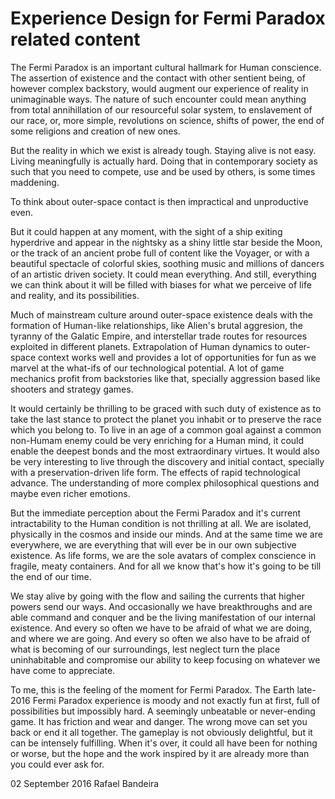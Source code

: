 Experience Design for Fermi Paradox related content
===================================================

The Fermi Paradox is an important cultural hallmark for Human conscience.
The assertion of existence and the contact with other sentient being, of however complex backstory, would augment our experience of reality in unimaginable ways.
The nature of such encounter could mean anything from total annihillation of our resourceful solar system, to enslavement of our race, or, more simple, revolutions on science, shifts of power, the end of some religions and creation of new ones.

But the reality in which we exist is already tough.
Staying alive is not easy. Living meaningfully is actually hard.
Doing that in contemporary society as such that you need to compete, use and be used by others, is some times maddening.

To think about outer-space contact is then impractical and unproductive even.

But it could happen at any moment, with the sight of a ship exiting hyperdrive and appear in the nightsky as a shiny little star beside the Moon, or the track of an ancient probe full of content like the Voyager, or with a beautiful spectacle of colorful skies, soothing music and millions of dancers of an artistic driven society.
It could mean everything. And still, everything we can think about it will be filled with biases for what we perceive of life and reality, and its possibilities.

Much of mainstream culture around outer-space existence deals with the formation of Human-like relationships, like Alien's brutal aggresion, the tyranny of the Galatic Empire, and interstellar trade routes for resources exploited in different planets.
Extrapolation of Human dynamics to outer-space context works well and provides a lot of opportunities for fun as we marvel at the what-ifs of our technological potential.
A lot of game mechanics profit from backstories like that, specially aggression based like shooters and strategy games.

It would certainly be thrilling to be graced with such duty of existence as to take the last stance to protect the planet you inhabit or to preserve the race which you belong to. To live in an age of a common goal against a common non-Humam enemy could be very enriching for a Human mind, it could enable the deepest bonds and the most extraordinary virtues.
It would also be very interesting to live through the discovery and initial contact, specially with a preservation-driven life form. The effects of rapid technological advance. The understanding of more complex philosophical questions and maybe even richer emotions.

But the immediate perception about the Fermi Paradox and it's current intractability to the Human condition is not thrilling at all.
We are isolated, physically in the cosmos and inside our minds. And at the same time we are everywhere, we are everything that will ever be in our own subjective existence.
As life forms, we are the sole avatars of complex conscience in fragile, meaty containers.
And for all we know that's how it's going to be till the end of our time.

We stay alive by going with the flow and sailing the currents that higher powers send our ways. And occasionally we have breakthroughs and are able command and conquer and be the living manifestation of our internal existence.
And every so often we have to be afraid of what we are doing, and where we are going.
And every so often we also have to be afraid of what is becoming of our surroundings, lest neglect turn the place uninhabitable and compromise our ability to keep focusing on whatever we have come to appreciate.

To me, this is the feeling of the moment for Fermi Paradox.
The Earth late-2016 Fermi Paradox experience is moody and not exactly fun at first, full of possibilities but impossibly hard.
A seemingly unbeatable or never-ending game. It has friction and wear and danger.
The wrong move can set you back or end it all together. The gameplay is not obviously delightful, but it can be intensely fulfilling.
When it's over, it could all have been for nothing or worse, but the hope and the work inspired by it are already more than you could ever ask for.

02 September 2016
Rafael Bandeira
